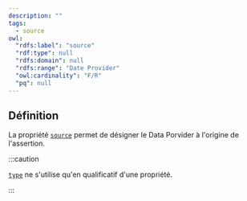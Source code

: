 ```yaml
---
description: ""
tags:
  - source
owl:
  "rdfs:label": "source"
  "rdf:type": null
  "rdfs:domain": null
  "rdfs:range": "Date Provider"
  "owl:cardinality": "F/R"
  "pq": null
---
```


<OntologyTable frontMatter={frontMatter}/>

## Définition

La propriété [`source`](source.md) permet de désigner le Data Porvider à l'origine de l'assertion.

:::caution

[`type`](type.md) ne s'utilise qu'en qualificatif d'une propriété.

:::
